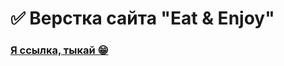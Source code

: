 # ✅ Верстка сайта "Eat & Enjoy"

### [Я ссылка, тыкай 😁](https://1skydream1.github.io/EatAndEnjoy/)
